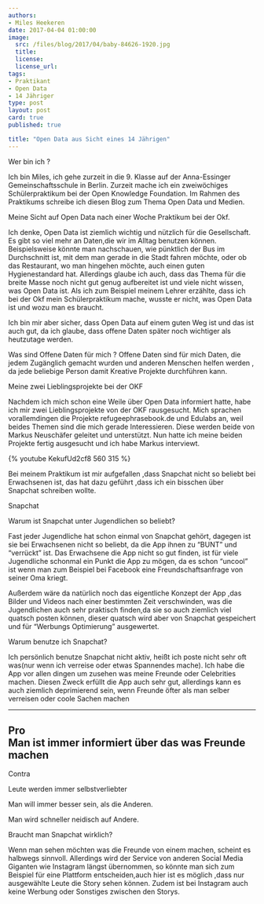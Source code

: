 ```yaml
---
authors:
- Miles Heekeren
date: 2017-04-04 01:00:00
image:
  src: /files/blog/2017/04/baby-84626-1920.jpg
  title: 
  license: 
  license_url:
tags:
- Praktikant
- Open Data
- 14 Jähriger
type: post
layout: post
card: true
published: true

title: "Open Data aus Sicht eines 14 Jährigen"
---
```




Wer bin ich ?

Ich bin Miles, ich gehe zurzeit in die 9. Klasse auf der Anna-Essinger Gemeinschaftsschule in Berlin.
Zurzeit mache ich ein zweiwöchiges Schülerpraktikum bei der Open Knowledge Foundation.
Im Rahmen des Praktikums schreibe ich diesen Blog zum Thema Open Data und Medien.


Meine Sicht auf Open Data nach einer Woche Praktikum bei der Okf.


Ich denke, Open Data ist ziemlich wichtig und nützlich für die Gesellschaft.
Es gibt  so viel mehr an Daten,die wir im Alltag benutzen können. Beispielsweise könnte man nachschauen, wie pünktlich der Bus im Durchschnitt ist, mit dem man gerade in die Stadt fahren möchte, oder ob das Restaurant, wo man hingehen möchte, auch einen guten Hygienestandard hat.
Allerdings glaube ich auch, dass das Thema für die  breite Masse noch nicht gut genug aufbereitet ist und viele nicht wissen, was Open Data ist.
Als ich zum Beispiel meinem Lehrer erzählte, dass ich bei der Okf mein Schülerpraktikum mache, wusste er nicht, was Open Data ist und wozu man es braucht.


Ich bin mir aber sicher, dass Open Data auf einem guten Weg ist und das ist auch gut, da ich glaube, dass offene Daten später noch wichtiger als heutzutage werden. 

Was sind Offene Daten für mich ?
Offene Daten sind für mich Daten, die jedem Zugänglich gemacht wurden und anderen Menschen helfen werden , da jede beliebige Person damit Kreative Projekte durchführen kann.

Meine zwei Lieblingsprojekte bei der OKF

Nachdem ich mich schon eine Weile über Open Data informiert hatte, habe ich mir zwei Lieblingsprojekte von der OKF rausgesucht.
Mich sprachen vorallemdingen die Projekte refugeephrasebook.de und Edulabs an, weil beides Themen sind die mich gerade Interessieren.
Diese werden beide von Markus Neuschäfer geleitet und unterstützt.
Nun hatte ich meine beiden Projekte fertig ausgesucht und ich habe Markus interviewt.

{% youtube KekufUd2cf8 560 315 %}

Bei meinem Praktikum ist mir aufgefallen ,dass Snapchat nicht so beliebt bei Erwachsenen ist, das hat dazu geführt ,dass ich ein bisschen über Snapchat schreiben wollte.

Snapchat

Warum ist Snapchat unter Jugendlichen so beliebt?

Fast jeder Jugendliche hat schon einmal von Snapchat gehört, dagegen ist sie bei Erwachsenen nicht so beliebt, da die App ihnen zu “BUNT” und “verrückt” ist.
Das Erwachsene die App nicht so gut finden, ist für viele Jugendliche schonmal ein Punkt die App zu mögen, da es schon “uncool” ist wenn man zum Beispiel bei Facebook eine Freundschaftsanfrage von seiner Oma kriegt.

Außerdem wäre da natürlich noch das eigentliche Konzept der App ,das Bilder und Videos nach einer bestimmten Zeit verschwinden, was die Jugendlichen auch sehr praktisch finden,da sie so auch ziemlich viel quatsch posten können, dieser quatsch wird aber von Snapchat gespeichert und für “Werbungs  Optimierung” ausgewertet.

Warum benutze ich Snapchat?

Ich persönlich benutze Snapchat nicht aktiv, heißt ich poste nicht sehr oft was(nur wenn ich verreise oder etwas Spannendes mache).
Ich habe die App vor allen dingen um zusehen was meine Freunde  oder Celebrities machen.
Diesen Zweck erfüllt die App auch sehr gut, allerdings kann es auch ziemlich deprimierend sein, wenn Freunde öfter als man selber verreisen oder coole Sachen machen

---
Pro                         
Man ist immer informiert über das was Freunde machen
---
Contra

Leute werden immer selbstverliebter


Man will immer besser sein, als die Anderen.


Man wird schneller neidisch auf Andere.


Braucht man Snapchat wirklich?

Wenn man sehen möchten was die Freunde von einem machen, scheint es halbwegs sinnvoll.
Allerdings wird der Service von anderen Social Media Giganten wie Instagram längst übernommen, so könnte man sich zum Beispiel für eine Plattform entscheiden,auch hier ist es möglich ,dass nur ausgewählte Leute die Story sehen können. Zudem ist bei Instagram auch keine Werbung oder Sonstiges zwischen den Storys.
